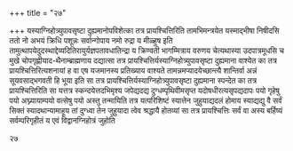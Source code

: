 +++
title = "२७"

+++
यस्याग्निहोत्र्युपावसृष्टा दुह्यमानोपविशेत्का तत्र प्रायश्चित्तिरिति
तामभिमन्त्रयेत यस्माद्भीषा निषीदसि ततो नो अभयं क्रिधि पशून्नः
सर्वान्गोपाय नमो रुद्रा य मीळ्हुष इति
तामुत्थापयेदुदस्थाद्देव्यदितिरायुर्यज्ञपतावधातिन्द्रा
य क्रिण्वती भागम्मित्राय वरुणय चेत्यथास्या उदपात्रमूधसि च मुखे
चोपगृह्णीयाद-थैनाम्ब्राह्मणाय दद्यात्सा तत्र
प्रायश्चित्तिर्यस्याग्निहोत्र्युपावसृष्टा दुह्यमाना
वाश्येत का तत्र प्रायश्चित्तिरित्यशनायां ह वा एष यजमानस्य प्रतिख्याय
वाश्यते तामन्नमप्यादयेच्छान्त्यै शान्तिर्वा अन्नं सूयवसाद्भगवती हि भूया
इति सा तत्र प्रायश्चित्तिर्यस्याग्निहोत्र्युपावसृष्टा दुह्यमाना
स्पन्देत का तत्र प्रायश्चित्तिरिति सा यत्तत्र
स्कन्दयेत्तदभिमृश्य जपेद्यदद्य
दुग्धम्पृथिवीमसृप्त यदोषधीरत्यसृपद्यदापः पयो गृहेषु पयो
अघ्न्यायाम्पयो वत्सेषु पयो अस्तु तन्मायिति तत्र
यत्परिशिष्टं स्यात्तेन जुहुयाद्यदलं होमाय स्याद्यद्यु वै
सर्वं सिक्तं स्यादथान्यामाहूय तां दुग्ध्वा तेन जुहुयादा त्वेव
श्रद्धायै होतव्यां सा तत्र प्रायश्चित्तिः सर्वं वा अस्य
बर्हिष्यं सर्वम्परिगृहीतं य एवं विद्वानग्निहोत्रं जुहोति 

२७




 

